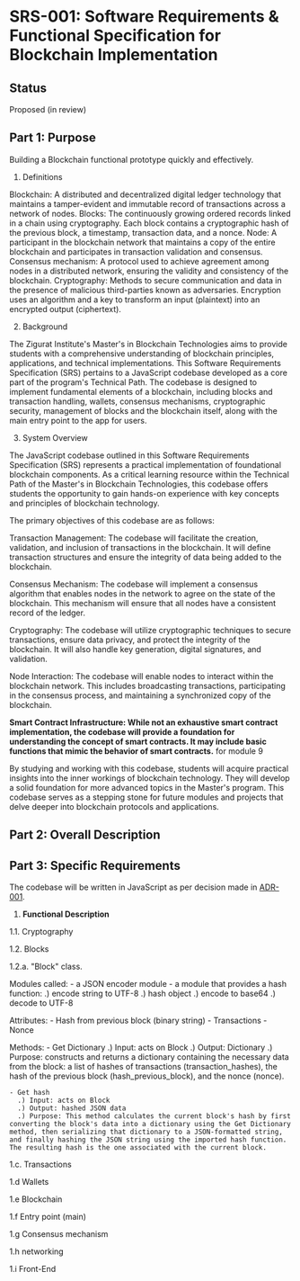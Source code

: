 # SRS-001: Software Requirements & Functional Specification for Blockchain Implementation

## Status

Proposed (in review)

## Part 1: Purpose

Building a Blockchain functional prototype quickly and effectively.

1. Definitions

Blockchain: A distributed and decentralized digital ledger technology that maintains a tamper-evident and immutable record of transactions across a network of nodes.
Blocks: The continuously growing ordered records linked in a chain using cryptography. Each block contains a cryptographic hash of the previous block, a timestamp, transaction data, and a nonce.
Node: A participant in the blockchain network that maintains a copy of the entire blockchain and participates in transaction validation and consensus.
Consensus mechanism: A protocol used to achieve agreement among nodes in a distributed network, ensuring the validity and consistency of the blockchain.
Cryptography: Methods to secure communication and data in the presence of malicious third-parties known as adversaries. Encryption uses an algorithm and a key to transform an input (plaintext) into an encrypted output (ciphertext).

2. Background

The Zigurat Institute's Master's in Blockchain Technologies aims to provide students with a comprehensive understanding of blockchain principles, applications, and technical implementations. This Software Requirements Specification (SRS) pertains to a JavaScript codebase developed as a core part of the program's Technical Path. The codebase is designed to implement fundamental elements of a blockchain, including blocks and transaction handling, wallets, consensus mechanisms, cryptographic security, management of blocks and the blockchain itself, along with the main entry point to the app for users.

3. System Overview

The JavaScript codebase outlined in this Software Requirements Specification (SRS) represents a practical implementation of foundational blockchain components. As a critical learning resource within the Technical Path of the Master's in Blockchain Technologies, this codebase offers students the opportunity to gain hands-on experience with key concepts and principles of blockchain technology.

The primary objectives of this codebase are as follows:

Transaction Management: The codebase will facilitate the creation, validation, and inclusion of transactions in the blockchain. It will define transaction structures and ensure the integrity of data being added to the blockchain.

Consensus Mechanism: The codebase will implement a consensus algorithm that enables nodes in the network to agree on the state of the blockchain. This mechanism will ensure that all nodes have a consistent record of the ledger.

Cryptography: The codebase will utilize cryptographic techniques to secure transactions, ensure data privacy, and protect the integrity of the blockchain. It will also handle key generation, digital signatures, and validation.

Node Interaction: The codebase will enable nodes to interact within the blockchain network. This includes broadcasting transactions, participating in the consensus process, and maintaining a synchronized copy of the blockchain.

**Smart Contract Infrastructure: While not an exhaustive smart contract implementation, the codebase will provide a foundation for understanding the concept of smart contracts. It may include basic functions that mimic the behavior of smart contracts.** for module 9

By studying and working with this codebase, students will acquire practical insights into the inner workings of blockchain technology. They will develop a solid foundation for more advanced topics in the Master's program. This codebase serves as a stepping stone for future modules and projects that delve deeper into blockchain protocols and applications.

## Part 2: Overall Description


## Part 3: Specific Requirements

The codebase will be written in JavaScript as per decision made in [ADR-001](https://github.com/Zigurat-blockchain-masters/blockchain-core/blob/main/docs/Architectural%20Decision%20Records/adr-001-roman.md).

1. **Functional Description**

1.1. Cryptography

1.2. Blocks

1.2.a. "Block" class.

  Modules called:
    - a JSON encoder module
    - a module that provides a hash function:
      .) encode string to UTF-8
      .) hash object
      .) encode to base64
      .) decode to UTF-8
      
  Attributes:
    - Hash from previous block (binary string)
    - Transactions 
    - Nonce

  Methods: 
    - Get Dictionary
      .) Input: acts on Block
      .) Output: Dictionary
      .) Purpose: constructs and returns a dictionary containing the necessary data from the block: a list of hashes of transactions (transaction_hashes), the hash of the previous block (hash_previous_block), and the nonce (nonce).

    - Get hash
      .) Input: acts on Block
      .) Output: hashed JSON data
      .) Purpose: This method calculates the current block's hash by first converting the block's data into a dictionary using the Get Dictionary method, then serializing that dictionary to a JSON-formatted string, and finally hashing the JSON string using the imported hash function. The resulting hash is the one associated with the current block.

      





1.c. Transactions

1.d Wallets

1.e Blockchain

1.f Entry point (main)

1.g Consensus mechanism

1.h networking

1.i Front-End

